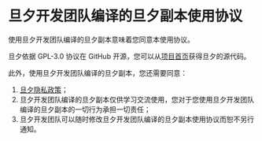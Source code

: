 # 旦夕开发团队编译的旦夕副本使用协议

使用旦夕开发团队编译的旦夕副本意味着您同意本使用协议。

旦夕依据 GPL-3.0 协议在 GitHub 开源，您可以从[项目首页](https://github.com/DanXi-Dev/DanXi)获得旦夕的源代码。

此外，使用旦夕开发团队编译的旦夕副本，您还需要同意：

1. [旦夕隐私政策](https://danxi-dev.github.io/privacy)；
2. 旦夕开发团队编译的旦夕副本仅供学习交流使用，您对于您使用旦夕开发团队编译的旦夕副本的一切行为承担一切责任；
3. 旦夕开发团队可以随时修改旦夕开发团队编译的旦夕副本使用协议而恕不另行通知。
